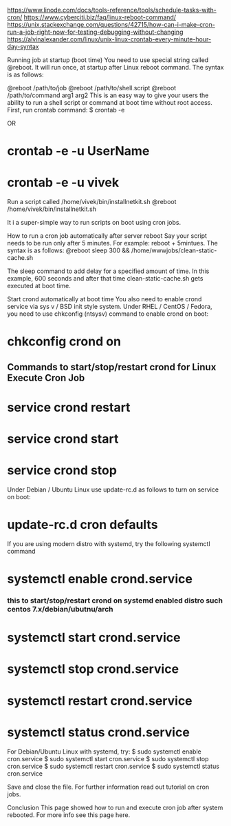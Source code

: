 https://www.linode.com/docs/tools-reference/tools/schedule-tasks-with-cron/
https://www.cyberciti.biz/faq/linux-reboot-command/
https://unix.stackexchange.com/questions/42715/how-can-i-make-cron-run-a-job-right-now-for-testing-debugging-without-changing
https://alvinalexander.com/linux/unix-linux-crontab-every-minute-hour-day-syntax


Running job at startup (boot time)
You need to use special string called @reboot. It will run once, at startup after Linux reboot command. The syntax is as follows:

@reboot  /path/to/job
@reboot  /path/to/shell.script
@reboot  /path/to/command arg1 arg2
This is an easy way to give your users the ability to run a shell script or command at boot time without root access. First, run crontab command:
$ crontab -e

OR
# crontab -e -u UserName
# crontab -e -u vivek

Run a script called /home/vivek/bin/installnetkit.sh
@reboot /home/vivek/bin/installnetkit.sh

It i a super-simple way to run scripts on boot using cron jobs.

How to run a cron job automatically after server reboot
Say your script needs to be run only after 5 minutes. For example: reboot + 5mintues. The syntax is as follows:
@reboot sleep 300 && /home/wwwjobs/clean-static-cache.sh

The sleep command to add delay for a specified amount of time. In this example, 600 seconds and after that time clean-static-cache.sh gets executed at boot time.

Start crond automatically at boot time
You also need to enable crond service via sys v / BSD init style system. Under RHEL / CentOS / Fedora, you need to use chkconfig (ntsysv) command to enable crond on boot:
# chkconfig crond on
## Commands to start/stop/restart crond for Linux Execute Cron Job ###
# service crond restart
# service crond start
# service crond stop

Under Debian / Ubuntu Linux use update-rc.d as follows to turn on service on boot:
# update-rc.d cron defaults

If you are using modern distro with systemd, try the following systemctl command
# systemctl enable crond.service
### this to start/stop/restart crond on systemd enabled distro such centos 7.x/debian/ubutnu/arch ###
# systemctl start crond.service
# systemctl stop crond.service
# systemctl restart crond.service
# systemctl status crond.service

For Debian/Ubuntu Linux with systemd, try:
$ sudo systemctl enable cron.service
$ sudo systemctl start cron.service
$ sudo systemctl stop cron.service
$ sudo systemctl restart cron.service
$ sudo systemctl status cron.service

Save and close the file. For further information read out tutorial on cron jobs.

Conclusion
This page showed how to run and execute cron job after system rebooted. For more info see this page here.